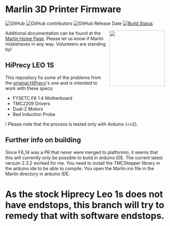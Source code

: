 # Marlin 3D Printer Firmware

![GitHub](https://img.shields.io/github/license/marlinfirmware/marlin.svg)
![GitHub contributors](https://img.shields.io/github/contributors/marlinfirmware/marlin.svg)
![GitHub Release Date](https://img.shields.io/github/release-date/marlinfirmware/marlin.svg)
[![Build Status](https://github.com/MarlinFirmware/Marlin/workflows/CI/badge.svg?branch=bugfix-2.0.x)](https://github.com/MarlinFirmware/Marlin/actions)

<img align="right" width=175 src="buildroot/share/pixmaps/logo/marlin-250.png" />

Additional documentation can be found at the [Marlin Home Page](http://marlinfw.org/).
Please let us know if Marlin misbehaves in any way. Volunteers are standing by!

## HiPrecy LEO 1S

This repository fix some of the problems from the [original HiPrecy](https://github.com/HiPrecy)'s one and is intended to work with these specs:

* FYSETC F6 1.4 Motherboard
* TMC2209 Drivers
* Dual-Z Motors
* Bed Induction Probe

! Please note that the process is tested only with Arduino (<v2).

## Further info on building

Since F6_14 was a PR that never were merged to platformio, it seems that this will currently only be possible to build in arduino IDE. The current latest versuin 2.3.2 worked for me.
You need to install the TMCStepper library in the arduino ide to be able to compile.
You open the Marlin.ino file in the Marlin directory in arduino IDE.

# As the stock Hiprecy Leo 1s does not have endstops, this branch will try to remedy that with software endstops.
